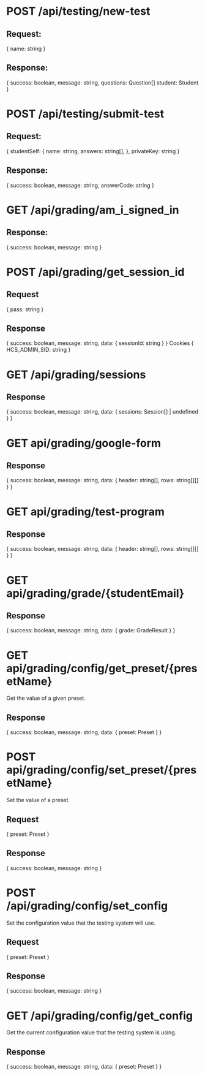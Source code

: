 # POST /api/testing/new-test
## Request:
{
    name: string
}

## Response:
{
    success: boolean,
    message: string,
    questions: Question[]
    student: Student
}

# POST /api/testing/submit-test
## Request:
{
    studentSelf: {
        name: string,
        answers: string[],
    },
    privateKey: string
}

## Response:
{
    success: boolean,
    message: string,
    answerCode: string
}

# GET /api/grading/am_i_signed_in
## Response:
{
    success: boolean,
    message: string
}

# POST /api/grading/get_session_id
## Request
{
    pass: string
}

## Response
{
    success: boolean,
    message: string,
    data: {
        sessionId: string
    }
}
Cookies
{
    HCS_ADMIN_SID: string
}

# GET /api/grading/sessions
## Response
{
    success: boolean,
    message: string,
    data: {
        sessions: Session[] | undefined
    }
}

# GET api/grading/google-form
## Response
{
    success: boolean,
    message: string,
    data: {
        header: string[],
        rows: string[][]
    }
}

# GET api/grading/test-program
## Response
{
    success: boolean,
    message: string,
    data: {
        header: string[],
        rows: string[][]
    }
}

# GET api/grading/grade/{studentEmail}
## Response
{
    success: boolean,
    message: string,
    data: {
        grade: GradeResult
    }
}

# GET api/grading/config/get_preset/{presetName}
Get the value of a given preset.
## Response
{
    success: boolean,
    message: string,
    data: {
        preset: Preset
    }
}

# POST api/grading/config/set_preset/{presetName}
Set the value of a preset.
## Request
{
    preset: Preset
}

## Response
{
    success: boolean,
    message: string
}

# POST /api/grading/config/set_config
Set the configuration value that the testing system will use.
## Request
{
    preset: Preset
}

## Response
{
    success: boolean,
    message: string
}

# GET /api/grading/config/get_config
Get the current configuration value that the testing system is using.
## Response
{
    success: boolean,
    message: string,
    data: {
        preset: Preset
    }
}